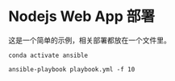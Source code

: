 # Nodejs Web App 部署

这是一个简单的示例，相关部署都放在一个文件里。

```shell
conda activate ansible
```

```shell
ansible-playbook playbook.yml -f 10
```
